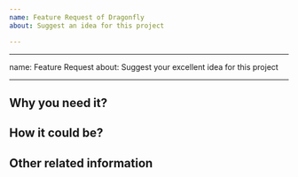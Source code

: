 ```yaml
---
name: Feature Request of Dragonfly
about: Suggest an idea for this project

---
```


---
name: Feature Request
about: Suggest your excellent idea for this project

---

## Why you need it?
<!-- Is your feature request related to a problem? Please describe in details  -->


## How it could be?
<!--A clear and concise description of what you want to happen. For a computer fan,  you can explain more about input of the feature, and output of it.-->


## Other related information
<!-- Add any other context or screenshots about the feature request here.-->
